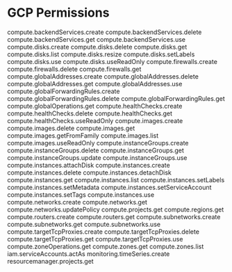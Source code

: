 # GCP Permissions
compute.backendServices.create
compute.backendServices.delete
compute.backendServices.get
compute.backendServices.use
compute.disks.create
compute.disks.delete
compute.disks.get
compute.disks.list
compute.disks.resize
compute.disks.setLabels
compute.disks.use
compute.disks.useReadOnly
compute.firewalls.create
compute.firewalls.delete
compute.firewalls.get
compute.globalAddresses.create
compute.globalAddresses.delete
compute.globalAddresses.get
compute.globalAddresses.use
compute.globalForwardingRules.create
compute.globalForwardingRules.delete
compute.globalForwardingRules.get
compute.globalOperations.get
compute.healthChecks.create
compute.healthChecks.delete
compute.healthChecks.get
compute.healthChecks.useReadOnly
compute.images.create
compute.images.delete
compute.images.get
compute.images.getFromFamily
compute.images.list
compute.images.useReadOnly compute.instanceGroups.create
compute.instanceGroups.delete
compute.instanceGroups.get
compute.instanceGroups.update
compute.instanceGroups.use
compute.instances.attachDisk
compute.instances.create
compute.instances.delete
compute.instances.detachDisk
compute.instances.get
compute.instances.list
compute.instances.setLabels
compute.instances.setMetadata
compute.instances.setServiceAccount
compute.instances.setTags
compute.instances.use
compute.networks.create
compute.networks.get
compute.networks.updatePolicy
compute.projects.get
compute.regions.get
compute.routers.create
compute.routers.get
compute.subnetworks.create
compute.subnetworks.get
compute.subnetworks.use
compute.targetTcpProxies.create
compute.targetTcpProxies.delete
compute.targetTcpProxies.get
compute.targetTcpProxies.use
compute.zoneOperations.get
compute.zones.get
compute.zones.list
iam.serviceAccounts.actAs
monitoring.timeSeries.create
resourcemanager.projects.get